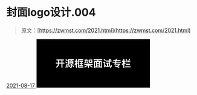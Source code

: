 <!--yml
category: 未分类
date: 0001-01-01 00:00:00
--->

# 封面logo设计.004

> 原文：[https://zwmst.com/2021.html](https://zwmst.com/2021.html)

   [ <time datetime="2021-08-17T09:59:58+08:00"> 2021-08-17 </time> ](https://zwmst.com/%e5%b0%81%e9%9d%a2logo%e8%ae%be%e8%ae%a1-004-3)  [![](img/be28e09028a97b0a95504481beaa167b.png)](https://zwmst.com/wp-content/uploads/2021/08/1629165598-c31be149143d7d2.jpeg)